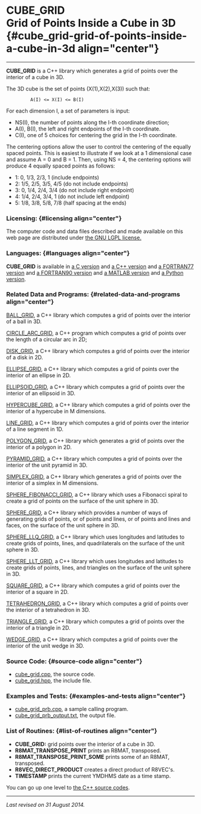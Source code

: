 CUBE\_GRID\
Grid of Points Inside a Cube in 3D {#cube_grid-grid-of-points-inside-a-cube-in-3d align="center"}
==================================

------------------------------------------------------------------------

**CUBE\_GRID** is a C++ library which generates a grid of points over
the interior of a cube in 3D.

The 3D cube is the set of points (X(1),X(2),X(3)) such that:

             A(I) <= X(I) <= B(I)
           

For each dimension I, a set of parameters is input:

-   NS(I), the number of points along the I-th coordinate direction;
-   A(I), B(I), the left and right endpoints of the I-th coordinate.
-   C(I), one of 5 choices for centering the grid in the I-th
    coordinate.

The centering options allow the user to control the centering of the
equally spaced points. This is easiest to illustrate if we look at a 1
dimensional case and assume A = 0 and B = 1. Then, using NS = 4, the
centering options will produce 4 equally spaced points as follows:

-   1: 0, 1/3, 2/3, 1 (include endpoints)
-   2: 1/5, 2/5, 3/5, 4/5 (do not include endpoints)
-   3: 0, 1/4, 2/4, 3/4 (do not include right endpoint)
-   4: 1/4, 2/4, 3/4, 1 (do not include left endpoint)
-   5: 1/8, 3/8, 5/8, 7/8 (half spacing at the ends)

### Licensing: {#licensing align="center"}

The computer code and data files described and made available on this
web page are distributed under [the GNU LGPL
license.](../../txt/gnu_lgpl.txt)

### Languages: {#languages align="center"}

**CUBE\_GRID** is available in [a C
version](../../c_src/cube_grid/cube_grid.md) and [a C++
version](../../master/cube_grid/cube_grid.md) and [a FORTRAN77
version](../../f77_src/cube_grid/cube_grid.md) and [a FORTRAN90
version](../../f_src/cube_grid/cube_grid.md) and [a MATLAB
version](../../m_src/cube_grid/cube_grid.md) and [a Python
version](../../py_src/cube_grid/cube_grid.md).

### Related Data and Programs: {#related-data-and-programs align="center"}

[BALL\_GRID](../../master/ball_grid/ball_grid.md), a C++ library
which computes a grid of points over the interior of a ball in 3D.

[CIRCLE\_ARC\_GRID](../../master/circle_arc_grid/circle_arc_grid.md),
a C++ program which computes a grid of points over the length of a
circular arc in 2D;

[DISK\_GRID](../../master/disk_grid/disk_grid.md), a C++ library
which computes a grid of points over the interior of a disk in 2D.

[ELLIPSE\_GRID](../../master/ellipse_grid/ellipse_grid.md), a C++
library which computes a grid of points over the interior of an ellipse
in 2D.

[ELLIPSOID\_GRID](../../master/ellipsoid_grid/ellipsoid_grid.md), a
C++ library which computes a grid of points over the interior of an
ellipsoid in 3D.

[HYPERCUBE\_GRID](../../master/hypercube_grid/hypercube_grid.md), a
C++ library which computes a grid of points over the interior of a
hypercube in M dimensions.

[LINE\_GRID](../../master/line_grid/line_grid.md), a C++ library
which computes a grid of points over the interior of a line segment in
1D.

[POLYGON\_GRID](../../master/polygon_grid/polygon_grid.md), a C++
library which generates a grid of points over the interior of a polygon
in 2D.

[PYRAMID\_GRID](../../master/pyramid_grid/pyramid_grid.md), a C++
library which computes a grid of points over the interior of the unit
pyramid in 3D.

[SIMPLEX\_GRID](../../master/simplex_grid/simplex_grid.md), a C++
library which generates a grid of points over the interior of a simplex
in M dimensions.

[SPHERE\_FIBONACCI\_GRID](../../master/sphere_fibonacci_grid/sphere_fibonacci_grid.md),
a C++ library which uses a Fibonacci spiral to create a grid of points
on the surface of the unit sphere in 3D.

[SPHERE\_GRID](../../master/sphere_grid/sphere_grid.md), a C++
library which provides a number of ways of generating grids of points,
or of points and lines, or of points and lines and faces, on the surface
of the unit sphere in 3D.

[SPHERE\_LLQ\_GRID](../../master/sphere_llq_grid/sphere_llq_grid.md),
a C++ library which uses longitudes and latitudes to create grids of
points, lines, and quadrilaterals on the surface of the unit sphere in
3D.

[SPHERE\_LLT\_GRID](../../master/sphere_llt_grid/sphere_llt_grid.md),
a C++ library which uses longitudes and latitudes to create grids of
points, lines, and triangles on the surface of the unit sphere in 3D.

[SQUARE\_GRID](../../master/square_grid/square_grid.md), a C++
library which computes a grid of points over the interior of a square in
2D.

[TETRAHEDRON\_GRID](../../master/tetrahedron_grid/tetrahedron_grid.md),
a C++ library which computes a grid of points over the interior of a
tetrahedron in 3D.

[TRIANGLE\_GRID](../../master/triangle_grid/triangle_grid.md), a C++
library which computes a grid of points over the interior of a triangle
in 2D.

[WEDGE\_GRID](../../master/wedge_grid/wedge_grid.md), a C++ library
which computes a grid of points over the interior of the unit wedge in
3D.

### Source Code: {#source-code align="center"}

-   [cube\_grid.cpp](cube_grid.cpp), the source code.
-   [cube\_grid.hpp](cube_grid.hpp), the include file.

### Examples and Tests: {#examples-and-tests align="center"}

-   [cube\_grid\_prb.cpp](cube_grid_prb.cpp), a sample calling program.
-   [cube\_grid\_prb\_output.txt](cube_grid_prb_output.txt), the output
    file.

### List of Routines: {#list-of-routines align="center"}

-   **CUBE\_GRID:** grid points over the interior of a cube in 3D.
-   **R8MAT\_TRANSPOSE\_PRINT** prints an R8MAT, transposed.
-   **R8MAT\_TRANSPOSE\_PRINT\_SOME** prints some of an R8MAT,
    transposed.
-   **R8VEC\_DIRECT\_PRODUCT** creates a direct product of R8VEC's.
-   **TIMESTAMP** prints the current YMDHMS date as a time stamp.

You can go up one level to [the C++ source codes](../cpp_src.md).

------------------------------------------------------------------------

*Last revised on 31 August 2014.*
